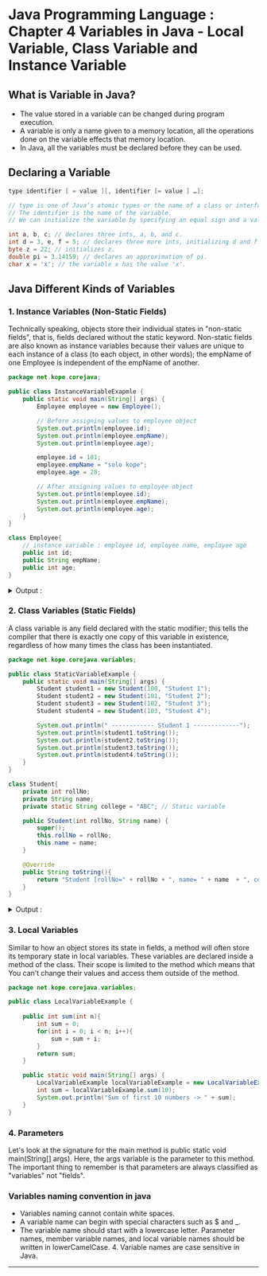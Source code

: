 # Java Programming Language : Chapter 4 Variables in Java - Local Variable, Class Variable and Instance Variable

## What is Variable in Java?
* The value stored in a variable can be changed during program execution.
* A variable is only a name given to a memory location, all the operations done on the variable effects that memory location.
* In Java, all the variables must be declared before they can be used.

## Declaring a Variable

```java
type identifier [ = value ][, identifier [= value ] …];

// type is one of Java’s atomic types or the name of a class or interface.
// The identifier is the name of the variable.
// We can initialize the variable by specifying an equal sign and a value.
```

```java
int a, b, c; // declares three ints, a, b, and c.
int d = 3, e, f = 5; // declares three more ints, initializing d and f.
byte z = 22; // initializes z.
double pi = 3.14159; // declares an approximation of pi.
char x = 'x'; // the variable x has the value 'x'.
```

## Java Different Kinds of Variables

### 1. Instance Variables (Non-Static Fields)
Technically speaking, objects store their individual states in "non-static fields", that is, fields declared without the static keyword. Non-static fields are also known as instance variables because their values are unique to each instance of a class (to each object, in other words); the empName of one Employee is independent of the empName of another.

```java
package net.kope.corejava;

public class InstanceVariableExapmle {
    public static void main(String[] args) {
        Employee employee = new Employee();

        // Before assigning values to employee object
        System.out.println(employee.id);
        System.out.println(employee.empName);
        System.out.println(employee.age);

        employee.id = 101;
        employee.empName = "solo kope";
        employee.age = 28;

        // After assigning values to employee object
        System.out.println(employee.id);
        System.out.println(employee.empName);
        System.out.println(employee.age);
    }
}

class Employee{
    // instance variable : employee id, employee name, employee age
    public int id;
    public String empName;
    public int age;
}
```

<details>
<summary>Output : </summary>

```shell
0
null
0
101
solo kope
28
```

</details>

### 2. Class Variables (Static Fields)
A class variable is any field declared with the static modifier; this tells the compiler that there is exactly one copy of this variable in existence, regardless of how many times the class has been instantiated.

```java
package net.kope.corejava.variables;

public class StaticVariableExample {
    public static void main(String[] args) {
        Student student1 = new Student(100, "Student 1");
        Student student2 = new Student(101, "Student 2");
        Student student3 = new Student(102, "Student 3");
        Student student4 = new Student(103, "Student 4");

        System.out.println(" ------------ Student 1 -------------");
        System.out.println(student1.toString());
        System.out.println(student2.toString());
        System.out.println(student3.toString());
        System.out.println(student4.toString());
    }
}

class Student{
    private int rollNo;
    private String name;
    private static String college = "ABC"; // Static variable

    public Student(int rollNo, String name) {
        super();
        this.rollNo = rollNo;
        this.name = name;
    }

    @Override
    public String toString(){
        return "Student [rollNo=" + rollNo + ", name= " + name  + ", college=" + college + "]";
    }
}
```

<details>
<summary>Output : </summary>

```shell
 ------------ Student 1 -------------
Student [rollNo=100, name= Student 1, college=ABC]
Student [rollNo=101, name= Student 2, college=ABC]
Student [rollNo=102, name= Student 3, college=ABC]
Student [rollNo=103, name= Student 4, college=ABC]
```

</details>

### 3. Local Variables
Similar to how an object stores its state in fields, a method will often store its temporary state in local variables. These variables are declared inside a method of the class. Their scope is limited to the method which means that You can’t change their values and access them outside of the method.

```java
package net.kope.corejava.variables;

public class LocalVariableExample {
    
    public int sum(int n){
        int sum = 0;
        for(int i = 0; i < n; i++){
            sum = sum + i;
        }
        return sum;
    }

    public static void main(String[] args) {
        LocalVariableExample localVariableExample = new LocalVariableExample();
        int sum = localVariableExample.sum(10);
        System.out.println("Sum of first 10 numbers -> " + sum);
    }
}
```

### 4. Parameters
Let's look at the signature for the main method is public static void main(String[] args). Here, the args variable is the parameter to this method. The important thing to remember is that parameters are always classified as "variables" not "fields".

### Variables naming convention in java
* Variables naming cannot contain white spaces.
* A variable name can begin with special characters such as $ and _.
* The variable name should start with a lowercase letter. Parameter names, member variable names, and local variable names should be written in lowerCamelCase.
    4. Variable names are case sensitive in Java.

---